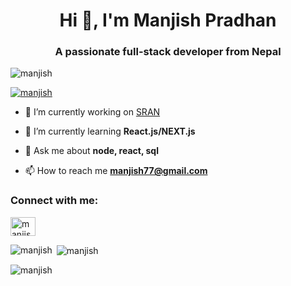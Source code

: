 <h1 align="center">Hi 👋, I'm Manjish Pradhan</h1>
<h3 align="center">A passionate full-stack developer from Nepal</h3>

<p align="left"> <img src="https://komarev.com/ghpvc/?username=manjish&label=Profile%20views&color=0e75b6&style=flat" alt="manjish" /> </p>

<p align="left"> <a href="https://github.com/ryo-ma/github-profile-trophy"><img src="https://github-profile-trophy.vercel.app/?username=manjish" alt="manjish" /></a> </p>

- 🔭 I’m currently working on [SRAN](sran.com.np)

- 🌱 I’m currently learning **React.js/NEXT.js**

- 💬 Ask me about **node, react, sql**

- 📫 How to reach me **manjish77@gmail.com**

<h3 align="left">Connect with me:</h3>
<p align="left">
<a href="https://linkedin.com/in/manjish77" target="blank"><img align="center" src="https://raw.githubusercontent.com/rahuldkjain/github-profile-readme-generator/master/src/images/icons/Social/linked-in-alt.svg" alt="manjish77" height="30" width="40" /></a>
</p>

<p><img align="left" src="https://github-readme-stats.vercel.app/api/top-langs?username=manjish&show_icons=true&locale=en&layout=compact" alt="manjish" /></p>

<p>&nbsp;<img align="center" src="https://github-readme-stats.vercel.app/api?username=manjish&show_icons=true&locale=en" alt="manjish" /></p>

<p><img align="center" src="https://github-readme-streak-stats.herokuapp.com/?user=manjish&" alt="manjish" /></p>
